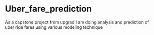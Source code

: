 # Uber_fare_prediction
As a capstone project from upgrad I am doing analysis and prediction of uber ride fares using various modeling technique
